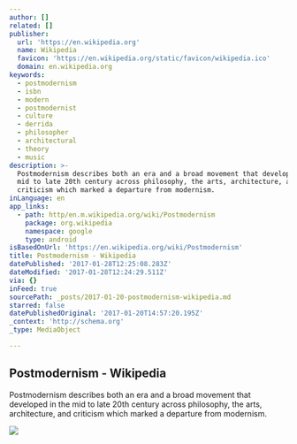 ```yaml
---
author: []
related: []
publisher:
  url: 'https://en.wikipedia.org'
  name: Wikipedia
  favicon: 'https://en.wikipedia.org/static/favicon/wikipedia.ico'
  domain: en.wikipedia.org
keywords:
  - postmodernism
  - isbn
  - modern
  - postmodernist
  - culture
  - derrida
  - philosopher
  - architectural
  - theory
  - music
description: >-
  Postmodernism describes both an era and a broad movement that developed in the
  mid to late 20th century across philosophy, the arts, architecture, and
  criticism which marked a departure from modernism.
inLanguage: en
app_links:
  - path: http/en.m.wikipedia.org/wiki/Postmodernism
    package: org.wikipedia
    namespace: google
    type: android
isBasedOnUrl: 'https://en.wikipedia.org/wiki/Postmodernism'
title: Postmodernism - Wikipedia
datePublished: '2017-01-28T12:25:08.283Z'
dateModified: '2017-01-28T12:24:29.511Z'
via: {}
inFeed: true
sourcePath: _posts/2017-01-20-postmodernism-wikipedia.md
starred: false
datePublishedOriginal: '2017-01-20T14:57:20.195Z'
_context: 'http://schema.org'
_type: MediaObject

---
```

<article style=""><h1>Postmodernism - Wikipedia</h1><p>Postmodernism describes both an era and a broad movement that developed in the mid to late 20th century across philosophy, the arts, architecture, and criticism which marked a departure from modernism.</p><img src="https://upload.wikimedia.org/wikipedia/commons/thumb/c/c3/Henryk_Miko%C5%82aj_G%C3%B3recki_Polish_composer.jpg/220px-Henryk_Miko%C5%82aj_G%C3%B3recki_Polish_composer.jpg" /></article>